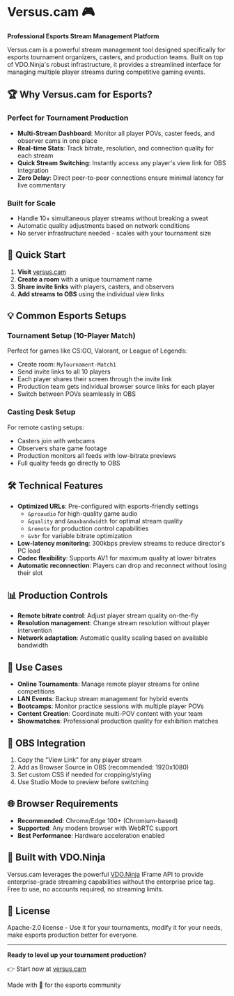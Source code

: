# Versus.cam 🎮

**Professional Esports Stream Management Platform**

Versus.cam is a powerful stream management tool designed specifically for esports tournament organizers, casters, and production teams. Built on top of VDO.Ninja's robust infrastructure, it provides a streamlined interface for managing multiple player streams during competitive gaming events.

## 🏆 Why Versus.cam for Esports?

### Perfect for Tournament Production
- **Multi-Stream Dashboard**: Monitor all player POVs, caster feeds, and observer cams in one place
- **Real-time Stats**: Track bitrate, resolution, and connection quality for each stream
- **Quick Stream Switching**: Instantly access any player's view link for OBS integration
- **Zero Delay**: Direct peer-to-peer connections ensure minimal latency for live commentary

### Built for Scale
- Handle 10+ simultaneous player streams without breaking a sweat
- Automatic quality adjustments based on network conditions
- No server infrastructure needed - scales with your tournament size

## 🚀 Quick Start

1. **Visit** [versus.cam](https://versus.cam)
2. **Create a room** with a unique tournament name
3. **Share invite links** with players, casters, and observers
4. **Add streams to OBS** using the individual view links

## 💡 Common Esports Setups

### Tournament Setup (10-Player Match)
Perfect for games like CS:GO, Valorant, or League of Legends:
- Create room: `MyTournament-Match1`
- Send invite links to all 10 players
- Each player shares their screen through the invite link
- Production team gets individual browser source links for each player
- Switch between POVs seamlessly in OBS

### Casting Desk Setup
For remote casting setups:
- Casters join with webcams
- Observers share game footage
- Production monitors all feeds with low-bitrate previews
- Full quality feeds go directly to OBS

## 🛠️ Technical Features

- **Optimized URLs**: Pre-configured with esports-friendly settings
  - `&proaudio` for high-quality game audio
  - `&quality` and `&maxbandwidth` for optimal stream quality
  - `&remote` for production control capabilities
  - `&vbr` for variable bitrate optimization
- **Low-latency monitoring**: 300kbps preview streams to reduce director's PC load
- **Codec flexibility**: Supports AV1 for maximum quality at lower bitrates
- **Automatic reconnection**: Players can drop and reconnect without losing their slot

## 📊 Production Controls

- **Remote bitrate control**: Adjust player stream quality on-the-fly
- **Resolution management**: Change stream resolution without player intervention
- **Network adaptation**: Automatic quality scaling based on available bandwidth

## 🎯 Use Cases

- **Online Tournaments**: Manage remote player streams for online competitions
- **LAN Events**: Backup stream management for hybrid events
- **Bootcamps**: Monitor practice sessions with multiple player POVs
- **Content Creation**: Coordinate multi-POV content with your team
- **Showmatches**: Professional production quality for exhibition matches

## 🔧 OBS Integration

1. Copy the "View Link" for any player stream
2. Add as Browser Source in OBS (recommended: 1920x1080)
3. Set custom CSS if needed for cropping/styling
4. Use Studio Mode to preview before switching

## 🌐 Browser Requirements

- **Recommended**: Chrome/Edge 100+ (Chromium-based)
- **Supported**: Any modern browser with WebRTC support
- **Best Performance**: Hardware acceleration enabled

## 💖 Built with VDO.Ninja

Versus.cam leverages the powerful [VDO.Ninja](https://vdo.ninja) IFrame API to provide enterprise-grade streaming capabilities without the enterprise price tag. Free to use, no accounts required, no streaming limits.

## 📝 License

Apache-2.0 license - Use it for your tournaments, modify it for your needs, make esports production better for everyone.

---

**Ready to level up your tournament production?** 

👉 Start now at [versus.cam](https://versus.cam)

Made with 💖 for the esports community
